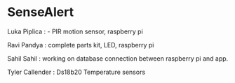 # SenseAlert

Luka Piplica : - PIR motion sensor, raspberry pi

Ravi Pandya : complete parts kit, LED, raspberry pi

Sahil Sahil : working on database connection between raspberry pi and app.

Tyler Callender : Ds18b20 Temperature sensors
